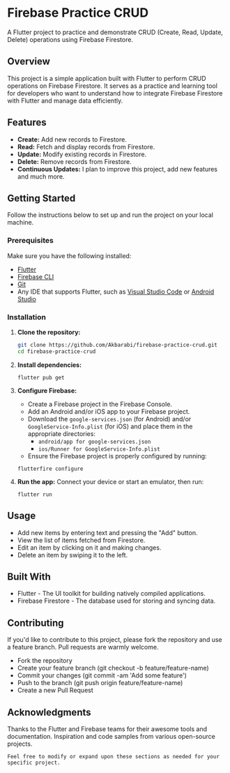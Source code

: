 # Firebase Practice CRUD

A Flutter project to practice and demonstrate CRUD (Create, Read, Update, Delete) operations using Firebase Firestore.

## Overview

This project is a simple application built with Flutter to perform CRUD operations on Firebase Firestore. It serves as a practice and learning tool for developers who want to understand how to integrate Firebase Firestore with Flutter and manage data efficiently.

## Features

- **Create:** Add new records to Firestore.
- **Read:** Fetch and display records from Firestore.
- **Update:** Modify existing records in Firestore.
- **Delete:** Remove records from Firestore.
- **Continuous Updates:** I plan to improve this project, add new features and much more.

## Getting Started

Follow the instructions below to set up and run the project on your local machine.

### Prerequisites

Make sure you have the following installed:

- [Flutter](https://flutter.dev/docs/get-started/install)
- [Firebase CLI](https://firebase.google.com/docs/cli)
- [Git](https://git-scm.com/)
- Any IDE that supports Flutter, such as [Visual Studio Code](https://code.visualstudio.com/) or [Android Studio](https://developer.android.com/studio)

### Installation

1. **Clone the repository:**

   ```sh
   git clone https://github.com/Akbarabi/firebase-practice-crud.git
   cd firebase-practice-crud
   
2. **Install dependencies:**
   
    ```
    flutter pub get
    ```
    
3. **Configure Firebase:**

   - Create a Firebase project in the Firebase Console.
   - Add an Android and/or iOS app to your Firebase project.
   - Download the `google-services.json` (for Android) and/or `GoogleService-Info.plist` (for iOS) and place them in the appropriate directories:
     - `android/app for google-services.json`
     - `ios/Runner for GoogleService-Info.plist`
   - Ensure the Firebase project is properly configured by running:
   ```
   flutterfire configure
   ```

5. **Run the app:**
   Connect your device or start an emulator, then run:
   ```
   flutter run
   ```
## Usage
- Add new items by entering text and pressing the "Add" button.
- View the list of items fetched from Firestore.
- Edit an item by clicking on it and making changes.
- Delete an item by swiping it to the left.

## Built With
- Flutter - The UI toolkit for building natively compiled applications.
- Firebase Firestore - The database used for storing and syncing data.

## Contributing
If you'd like to contribute to this project, please fork the repository and use a feature branch. Pull requests are warmly welcome.

- Fork the repository
- Create your feature branch (git checkout -b feature/feature-name)
- Commit your changes (git commit -am 'Add some feature')
- Push to the branch (git push origin feature/feature-name)
- Create a new Pull Request

## Acknowledgments
Thanks to the Flutter and Firebase teams for their awesome tools and documentation.
Inspiration and code samples from various open-source projects.

```
Feel free to modify or expand upon these sections as needed for your specific project.
```

